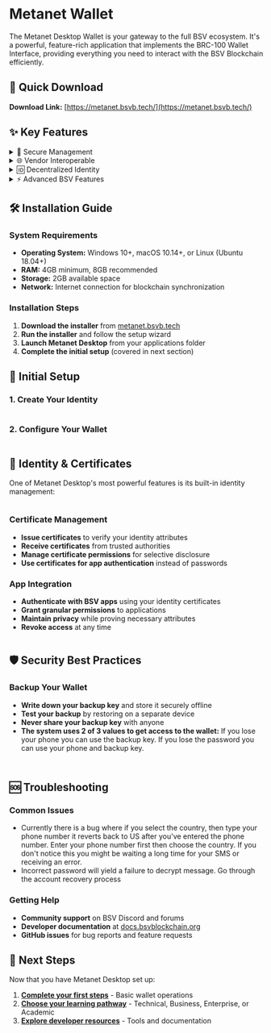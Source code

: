 # Metanet Wallet

The Metanet Desktop Wallet is your gateway to the full BSV ecosystem. It's a powerful, feature-rich application that implements the BRC-100 Wallet Interface, providing everything you need to interact with the BSV Blockchain efficiently.

## 🚀 Quick Download

**Download Link:** [https://metanet.bsvb.tech/](https://metanet.bsvb.tech/)

## ✨ Key Features

<details>

<summary>🔐 Secure Management</summary>

* **Linked key derivation** for organized key management

- **Robust cryptographic signatures** using ECDSA

* **Secure AES-256-GCM encryption** for data protection

- **Strict access permissions** to safeguard your keys

</details>

<details>

<summary>🌐 Vendor Interoperable</summary>

* **BRC-100 Wallet Interface** implementation

- **Configure with any Wallet Authentication Backend** (WAB)

* **Flexible Storage Infrastructure** options

- **Cross-platform compatibility**

</details>

<details>

<summary>🆔 Decentralized Identity</summary>

* **Cryptographic identity certificates** for secure authentication

- **Selective data revelation** - share only what you choose

* **Private identity management** without centralized dependencies

- **Certificate-based app authentication** (no more passwords!)

</details>

<details>

<summary>⚡ Advanced BSV Features</summary>

* **SPV Scalability** using BEEF Transaction data standards

- **Auditable Proofs & Key Linkages** for enhanced privacy

* **Flexible Asset & Key Permissions** through named baskets

- **Action-oriented design** with transparent controls and rich metadata

</details>

## 🛠️ Installation Guide

### System Requirements

* **Operating System:** Windows 10+, macOS 10.14+, or Linux (Ubuntu 18.04+)
* **RAM:** 4GB minimum, 8GB recommended
* **Storage:** 2GB available space
* **Network:** Internet connection for blockchain synchronization

### Installation Steps

1. **Download the installer** from [metanet.bsvb.tech](https://metanet.bsvb.tech/)
2. **Run the installer** and follow the setup wizard
3. **Launch Metanet Desktop** from your applications folder
4. **Complete the initial setup** (covered in next section)

## 🔧 Initial Setup

### 1. Create Your Identity

<figure><img src="../.gitbook/assets/Screenshot 2025-06-17 at 12.57.06 pm.png" alt=""><figcaption></figcaption></figure>

### 2. Configure Your Wallet

<figure><img src="../.gitbook/assets/Screenshot 2025-06-17 at 12.56.52 pm.png" alt=""><figcaption></figcaption></figure>

## 🔑 Identity & Certificates

One of Metanet Desktop's most powerful features is its built-in identity management:

<figure><img src="../.gitbook/assets/Screenshot 2025-06-17 at 12.52.39 pm.png" alt=""><figcaption></figcaption></figure>

### Certificate Management

* **Issue certificates** to verify your identity attributes
* **Receive certificates** from trusted authorities
* **Manage certificate permissions** for selective disclosure
* **Use certificates for app authentication** instead of passwords

### App Integration

* **Authenticate with BSV apps** using your identity certificates
* **Grant granular permissions** to applications
* **Maintain privacy** while proving necessary attributes
* **Revoke access** at any time

<figure><img src="../.gitbook/assets/Screenshot 2025-06-17 at 12.52.23 pm.png" alt=""><figcaption></figcaption></figure>

## 🛡️ Security Best Practices

### Backup Your Wallet

* **Write down your backup key** and store it securely offline
* **Test your backup** by restoring on a separate device
* **Never share your backup key** with anyone
* **The system uses 2 of 3 values to get access to the wallet:** If you lose your phone you can use the backup key. If you lose the password you can use your phone and backup key.&#x20;

<div><figure><img src="../.gitbook/assets/Screenshot 2025-06-17 at 1.05.59 pm.png" alt=""><figcaption></figcaption></figure> <figure><img src="../.gitbook/assets/Screenshot 2025-06-17 at 1.06.09 pm.png" alt=""><figcaption></figcaption></figure></div>

## 🆘 Troubleshooting

### Common Issues

* Currently there is a bug where if you select the country, then type your phone number it reverts back to US after you've entered the phone number. Enter your phone number first then choose the country. If you don't notice this you might be waiting a long time for your SMS or receiving an error.&#x20;
* Incorrect password will yield a failure to decrypt message. Go through the account recovery process

### Getting Help

* **Community support** on BSV Discord and forums
* **Developer documentation** at [docs.bsvblockchain.org](https://docs.bsvblockchain.org)
* **GitHub issues** for bug reports and feature requests

## 🎯 Next Steps

Now that you have Metanet Desktop set up:

1. [**Complete your first steps**](first-steps.md) - Basic wallet operations
2. [**Choose your learning pathway**](../02-pathways/) - Technical, Business, Enterprise, or Academic
3. [**Explore developer resources**](../03-resources/) - Tools and documentation
